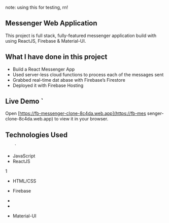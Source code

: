 note: using this for testing, rn!

## Messenger Web Application 

This project is full stack, fully-featured messenger application build with using ReactJS, Firebase & Material-UI.

               
## What I have done in this project  

- Build a React Messenger App     
- Used server-less cloud functions to process each of the messages sent 
- Grabbed real-time dat abase        with Firebase’s Firestore 
- Deployed it with Firebase Hosting                     
          
## Live Demo   `                                                                                                                                                             
Open [https://fb-messenger-clone-8c4da.web.app](https://fb-mes    senger-clone-8c4da.web.app) to view it in your
browser.        

        
## Technologies Used                
                                                          
        `                               
                                                                                                                                                     
- JavaScript                                     
- ReactJS               

1                          
            
                        


- HTML/CSS
- Firebase
- 
- 



- Material-UI


